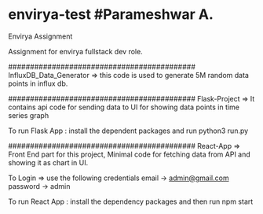 # envirya-test #Parameshwar A.
Envirya Assignment

Assignment for envirya fullstack dev role.

###########################################
InfluxDB_Data_Generator => this code is used to generate 5M random data points in influx db.

###########################################
Flask-Project => It contains api code for sending data to UI for showing data points in time series graph

To run Flask App :
	install the dependent packages and run
	python3 run.py
  
###########################################
React-App => Front End part for this project, Minimal code for fetching data from API and showing it as chart in UI.

To Login => use the following credentials
 email -> admin@gmail.com
 password -> admin

To run React App :
	install the dependency packages and then run 
	npm start


  
